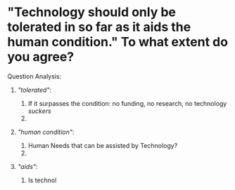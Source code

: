 # "Technology should only be tolerated in so far as it aids the human condition." To what extent do you agree?

Question Analysis:
1) *"tolerated"*:
   1) If it surpasses the condition: no funding, no research, no technology _suckers_
   2) 

2) *"human condition"*:
   1) Human Needs that can be assisted by Technology?
   2) 
3) *"aids"*:
   1) Is technol